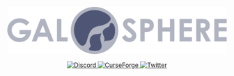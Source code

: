 <p align="center">
    <img src="./src/main/resources/galosphere.png">
</p>

<p align="center">

  <a href="https://discord.gg/HSyVPZTFvF">
    <img alt="Discord" src="https://img.shields.io/discord/740028725654978610?color=9cb4b2&label=%20&labelColor=5d7170&logoColor=white&style=for-the-badge&logo=discord">
  </a>

  <a href="https://www.curseforge.com/minecraft/mc-mods/galosphere">
    <img alt="CurseForge" src="https://img.shields.io/badge/Curseforge-Orcinus?label=&color=9cb4b2&labelColor=5d7170&style=for-the-badge&logo=Curseforge&logoColor=white">
  </a>

  <a href="https://twitter.com/OrcinusWasTaken">
    <img alt="Twitter" src="https://img.shields.io/twitter/follow/OrcinusWasTaken?label=&color=9cb4b2&labelColor=5d7170&style=for-the-badge&logo=Twitter&logoColor=white">
  </a>

</p>